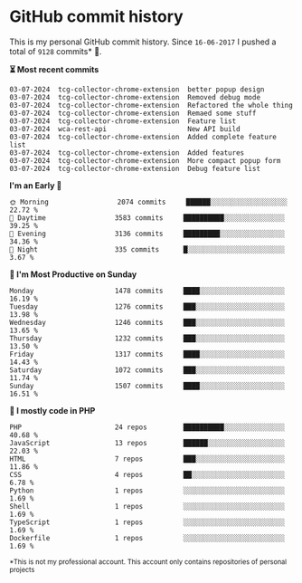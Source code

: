 # GitHub commit history
This is my personal GitHub commit history. Since <!--START_SECTION:first-commit-date-->`16-06-2017`<!--END_SECTION:first-commit-date--> I pushed a total of <!--START_SECTION:total-commit-count-->`9128`<!--END_SECTION:total-commit-count--> commits* 🎉.

<!--START_SECTION:most-recent-commits-->
**⏳ Most recent commits**
                                        
```text
03-07-2024  tcg-collector-chrome-extension  better popup design
03-07-2024  tcg-collector-chrome-extension  Removed debug mode
03-07-2024  tcg-collector-chrome-extension  Refactored the whole thing
03-07-2024  tcg-collector-chrome-extension  Remaed some stuff
03-07-2024  tcg-collector-chrome-extension  Feature list
03-07-2024  wca-rest-api                    New API build
03-07-2024  tcg-collector-chrome-extension  Added complete feature list
03-07-2024  tcg-collector-chrome-extension  Added features
03-07-2024  tcg-collector-chrome-extension  More compact popup form
03-07-2024  tcg-collector-chrome-extension  Debug feature list
```
<!--END_SECTION:most-recent-commits-->  

<!--START_SECTION:commits-per-day-time-->
**I&#039;m an Early 🐤**

```text
🌞 Morning                 2074 commits     ██████░░░░░░░░░░░░░░░░░░░   22.72 %
🌆 Daytime                 3583 commits     ██████████░░░░░░░░░░░░░░░   39.25 %
🌃 Evening                 3136 commits     █████████░░░░░░░░░░░░░░░░   34.36 %
🌙 Night                   335 commits      █░░░░░░░░░░░░░░░░░░░░░░░░   3.67 %
```
<!--END_SECTION:commits-per-day-time-->  

<!--START_SECTION:commits-per-weekday-->
**📅 I&#039;m Most Productive on Sunday**

```text
Monday                    1478 commits     ████░░░░░░░░░░░░░░░░░░░░░   16.19 %
Tuesday                   1276 commits     ███░░░░░░░░░░░░░░░░░░░░░░   13.98 %
Wednesday                 1246 commits     ███░░░░░░░░░░░░░░░░░░░░░░   13.65 %
Thursday                  1232 commits     ███░░░░░░░░░░░░░░░░░░░░░░   13.50 %
Friday                    1317 commits     ████░░░░░░░░░░░░░░░░░░░░░   14.43 %
Saturday                  1072 commits     ███░░░░░░░░░░░░░░░░░░░░░░   11.74 %
Sunday                    1507 commits     ████░░░░░░░░░░░░░░░░░░░░░   16.51 %
```
<!--END_SECTION:commits-per-weekday-->  

<!--START_SECTION:repos-per-language-->
**💬 I mostly code in PHP**

```text
PHP                       24 repos         ██████████░░░░░░░░░░░░░░░   40.68 %
JavaScript                13 repos         ██████░░░░░░░░░░░░░░░░░░░   22.03 %
HTML                      7 repos          ███░░░░░░░░░░░░░░░░░░░░░░   11.86 %
CSS                       4 repos          ██░░░░░░░░░░░░░░░░░░░░░░░   6.78 %
Python                    1 repos          ░░░░░░░░░░░░░░░░░░░░░░░░░   1.69 %
Shell                     1 repos          ░░░░░░░░░░░░░░░░░░░░░░░░░   1.69 %
TypeScript                1 repos          ░░░░░░░░░░░░░░░░░░░░░░░░░   1.69 %
Dockerfile                1 repos          ░░░░░░░░░░░░░░░░░░░░░░░░░   1.69 %
```
<!--END_SECTION:repos-per-language-->  

<sub>*This is not my professional account. This account only contains repositories of personal projects</sub>
